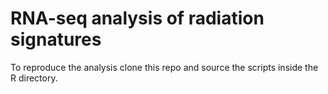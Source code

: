 # RNA-seq analysis of radiation signatures

To reproduce the analysis clone this repo and source the scripts
inside the R directory.

